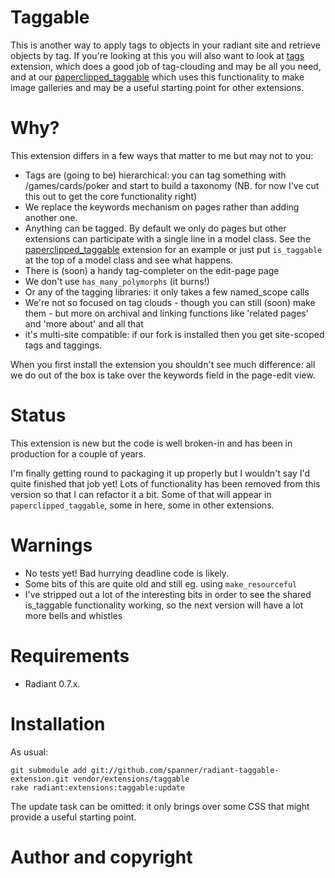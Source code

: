 # Taggable

This is another way to apply tags to objects in your radiant site and retrieve objects by tag. If you're looking at this you will also want to look at [tags](http://github.com/jomz/radiant-tags-extension/tree) extension, which does a good job of tag-clouding and may be all you need, and at our [paperclipped_taggable](https://github.com/spanner/radiant-paperclipped_taggable-extension) which uses this functionality to make image galleries and may be a useful starting point for other extensions.

# Why?

This extension differs in a few ways that matter to me but may not to you:

* Tags are (going to be) hierarchical: you can tag something with /games/cards/poker and start to build a taxonomy (NB. for now I've cut this out to get the core functionality right)
* We replace the keywords mechanism on pages rather than adding another one.
* Anything can be tagged. By default we only do pages but other extensions can participate with a single line in a model class. See the [paperclipped_taggable](https://github.com/spanner/radiant-paperclipped_taggable-extension) extension for an example or just put `is_taggable` at the top of a model class and see what happens.
* There is (soon) a handy tag-completer on the edit-page page
* We don't use `has_many_polymorphs` (it burns!)
* Or any of the tagging libraries: it only takes a few named_scope calls
* We're not so focused on tag clouds - though you can still (soon) make them - but more on archival and linking functions like 'related pages' and 'more about' and all that
* it's multi-site compatible: if our fork is installed then you get site-scoped tags and taggings.

When you first install the extension you shouldn't see much difference: all we do out of the box is take over the keywords field in the page-edit view.

# Status 

This extension is new but the code is well broken-in and has been in production for a couple of years.

I'm finally getting round to packaging it up properly but I wouldn't say I'd quite finished that job yet! Lots of functionality has been removed from this version so that I can refactor it a bit. Some of that will appear in `paperclipped_taggable`, some in here, some in other extensions.

# Warnings

* No tests yet! Bad hurrying deadline code is likely.
* Some bits of this are quite old and still eg. using `make_resourceful`
* I've stripped out a lot of the interesting bits in order to see the shared is_taggable functionality working, so the next version will have a lot more bells and whistles

# Requirements

* Radiant 0.7.x.

# Installation

As usual:

	git submodule add git://github.com/spanner/radiant-taggable-extension.git vendor/extensions/taggable
	rake radiant:extensions:taggable:update
	
The update task can be omitted: it only brings over some CSS that might provide a useful starting point.

# Author and copyright